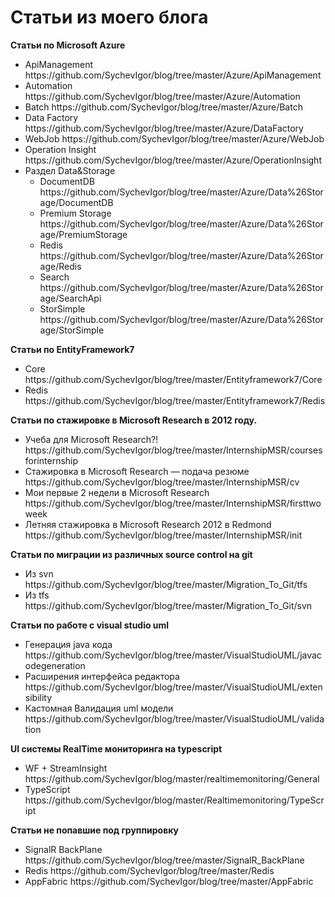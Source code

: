 Статьи из моего блога
====
<b>Статьи по Microsoft Azure</b>
<ul>
<li>ApiManagement https://github.com/SychevIgor/blog/tree/master/Azure/ApiManagement</li>
<li>Automation https://github.com/SychevIgor/blog/tree/master/Azure/Automation</li>
<li>Batch https://github.com/SychevIgor/blog/tree/master/Azure/Batch</li>
<li>Data Factory https://github.com/SychevIgor/blog/tree/master/Azure/DataFactory</li>
<li>WebJob https://github.com/SychevIgor/blog/tree/master/Azure/WebJob</li>
<li>Operation Insight https://github.com/SychevIgor/blog/tree/master/Azure/OperationInsight</li>
<li>Раздел Data&Storage
<ul>
<li>DocumentDB https://github.com/SychevIgor/blog/tree/master/Azure/Data%26Storage/DocumentDB</li>
<li>Premium Storage https://github.com/SychevIgor/blog/tree/master/Azure/Data%26Storage/PremiumStorage</li>
<li>Redis https://github.com/SychevIgor/blog/tree/master/Azure/Data%26Storage/Redis</li>
<li>Search https://github.com/SychevIgor/blog/tree/master/Azure/Data%26Storage/SearchApi</li>
<li>StorSimple https://github.com/SychevIgor/blog/tree/master/Azure/Data%26Storage/StorSimple</li>
</ul>
</li>
</ul>

<b>Статьи по EntityFramework7</b>
<ul>
<li>Core https://github.com/SychevIgor/blog/tree/master/Entityframework7/Core</li>
<li>Redis https://github.com/SychevIgor/blog/tree/master/Entityframework7/Redis</li>
</ul>

<b>Статьи по стажировке в Microsoft Research в 2012 году.</b>
<ul>
<li>Учеба для Microsoft Research?! https://github.com/SychevIgor/blog/tree/master/InternshipMSR/coursesforinternship</li>
<li>Стажировка в Microsoft Research — подача резюме https://github.com/SychevIgor/blog/tree/master/InternshipMSR/cv</li>
<li>Мои первые 2 недели в Microsoft Research https://github.com/SychevIgor/blog/tree/master/InternshipMSR/firsttwoweek</li>
<li>Летняя стажировка в Microsoft Research 2012 в Redmond https://github.com/SychevIgor/blog/tree/master/InternshipMSR/init</li>
</ul>

<b>Статьи по миграции из различных source control на git</b>
<ul>
<li>Из svn https://github.com/SychevIgor/blog/tree/master/Migration_To_Git/tfs</li>
<li>Из tfs https://github.com/SychevIgor/blog/tree/master/Migration_To_Git/svn</li>
</ul>

<b>Статьи по работе с visual studio uml</b>
<ul>
<li>Генерация java кода https://github.com/SychevIgor/blog/tree/master/VisualStudioUML/javacodegeneration</li>
<li>Расширения интерфейса редактора https://github.com/SychevIgor/blog/tree/master/VisualStudioUML/extensibility</li>
<li>Кастомная Валидация uml модели https://github.com/SychevIgor/blog/tree/master/VisualStudioUML/validation</li>
</ul>

<b>UI системы RealTime мониторинга на typescript</b>
<ul>
<li>WF + StreamInsight https://github.com/SychevIgor/blog/master/realtimemonitoring/General</li>
<li>TypeScript https://github.com/SychevIgor/blog/master/Realtimemonitoring/TypeScript</li>
</ul>

<b>Статьи не попавшие под группировку</b>
<ul>
<li>SignalR BackPlane https://github.com/SychevIgor/blog/tree/master/SignalR_BackPlane</li>
<li>Redis https://github.com/SychevIgor/blog/tree/master/Redis</li>
<li>AppFabric https://github.com/SychevIgor/blog/tree/master/AppFabric</li>
</ul>
